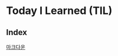 # Today I Learned (TIL)
## Index
[마크다운](https://github.com/kimdayeon37/TIL/blob/master/markdown/%EB%A7%88%ED%81%AC%EB%8B%A4%EC%9A%B4.md)
